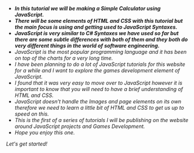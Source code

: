 - **_In this tutorial we will be making a Simple Calculator using JavaScript._**
- **_There will be some elements of HTML and CSS with this tutorial but the main focus is using and getting used to JavaScript Syntaxes._**
- **_JavaScript is very similar to C# Syntaxes we have used so far but there are some subtle differences with both of them and they both do very different things in the world of software engineering._**
- _JavaScript is the most popular programming language and it has been on top of the charts for a very long time._
- _I have been planning to do a lot of JavaScript tutorials for this website for a while and I want to explore the games development element of JavaScript._
- _I found that it was very easy to move over to JavaScript however it is important to know that you will need to have a brief understanding of HTML and CSS._
- _JavaScript doesn’t handle the Images and page elements on its own therefore we need to learn a little bit of HTML and CSS to get us up to speed on this._
- _This is the first of a series of tutorials I will be publishing on the website around JavaScript projects and Games Development._
- _Hope you enjoy this one._

_Let's get started!_
